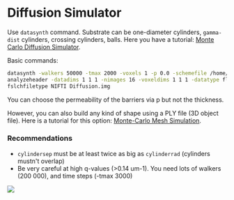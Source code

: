 # Diffusion Simulator

Use `datasynth` command. Substrate can be one-diameter cylinders, `gamma-dist` cylinders, crossing cylinders, balls. Here you have a tutorial: [Monte Carlo Diffusion Simulator](http://cmic.cs.ucl.ac.uk/camino/index.php?n=Tutorials.MCSimulator).

Basic commands:

```bash
datasynth -walkers 50000 -tmax 2000 -voxels 1 -p 0.0 -schemefile /home/django/tanguy/data/simulations/bvecs/patient_1.scheme  -initial uniform -substrate cylinder -packing hex -cylinderrad 2E-6 -cylindersep 4.1 > Diffusion.img
analyzeheader -datadims 1 1 1 -nimages 16 -voxeldims 1 1 1 -datatype float -outputfile Diffusion.hdr
fslchfiletype NIFTI Diffusion.img
```

You can choose the permeability of the barriers via p but not the thickness.

However, you can also build any kind of shape using a PLY file \(3D object file\). Here is a tutorial for this option: [Monte-Carlo Mesh Simulation](http://cmic.cs.ucl.ac.uk/camino/index.php?n=Tutorials.MCMeshSimulation).

### Recommendations <a id="advices"></a>

* `cylindersep` must be at least twice as big as `cylinderrad` \(cylinders mustn't overlap\)
* Be very careful at high q-values \(&gt;0.14 um-1\). You need lots of walkers \(200 000\), and time steps \(-tmax 3000\)

![](https://www.neuro.polymtl.ca/_media/tips_and_tricks/screen_shot_2013-12-06_at_12.39.28_pm.png?w=200&tok=ef38e9)

